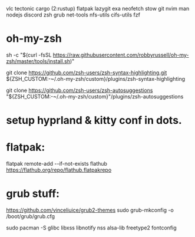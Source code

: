 vlc
tectonic
cargo (2:rustup)
flatpak
lazygit
exa
neofetch
stow
git
nvim
man
nodejs
discord
zsh
grub
net-tools
nfs-utils
cifs-utils
fzf

# oh-my-zsh
sh -c "$(curl -fsSL https://raw.githubusercontent.com/robbyrussell/oh-my-zsh/master/tools/install.sh)"

git clone https://github.com/zsh-users/zsh-syntax-highlighting.git ${ZSH_CUSTOM:-~/.oh-my-zsh/custom}/plugins/zsh-syntax-highlighting

git clone https://github.com/zsh-users/zsh-autosuggestions "${ZSH_CUSTOM:-~/.oh-my-zsh/custom}"/plugins/zsh-autosuggestions

# setup hyprland & kitty conf in dots.


# flatpak:
flatpak remote-add --if-not-exists flathub https://flathub.org/repo/flathub.flatpakrepo

# grub stuff:
https://github.com/vinceliuice/grub2-themes
sudo grub-mkconfig -o /boot/grub/grub.cfg

sudo pacman -S glibc libxss libnotify nss alsa-lib freetype2 fontconfig

